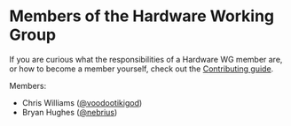 Members of the Hardware Working Group
=====================================

If you are curious what the responsibilities of a Hardware WG member are, or how to become a member yourself, check out the [Contributing guide](./CONTRIBUTING.md).

Members:
- Chris Williams ([@voodootikigod](https://github.com/voodootikigod))
- Bryan Hughes  ([@nebrius](https://github.com/nebrius/))
